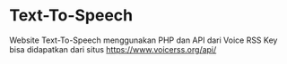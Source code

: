 # Text-To-Speech
Website Text-To-Speech menggunakan PHP dan API dari Voice RSS
Key bisa didapatkan dari situs https://www.voicerss.org/api/
